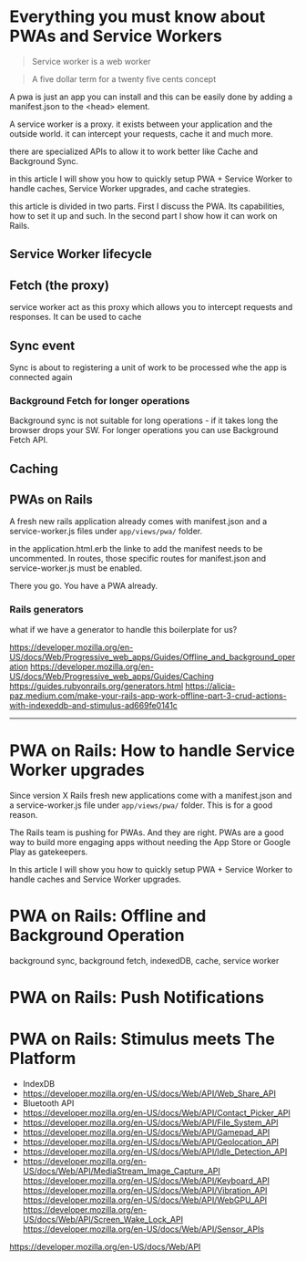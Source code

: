 # Everything you must know about PWAs and Service Workers

> Service worker is a web worker

> A five dollar term for a twenty five cents concept

A pwa is just an app you can install and this can be easily done by adding a manifest.json to the &lt;head&gt; element.

<link rel="manifest" href="manifest.json" />

A service worker is a proxy. it exists between your application and the outside world. it can intercept your requests,
cache it and much more.

there are specialized APIs to allow it to work better like Cache and Background Sync.

in this article I will show you how to quickly setup PWA + Service Worker to handle caches, Service Worker upgrades, and
cache strategies.

this article is divided in two parts. First I discuss the PWA. Its capabilities, how to set it up and such. In the
second part I show how it can work on Rails.

## Service Worker lifecycle

## Fetch (the proxy)

service worker act as this proxy which allows you to intercept requests and responses. It can be used to cache

## Sync event

Sync is about to registering a unit of work to be processed whe the app is connected again

### Background Fetch for longer operations

Background sync is not suitable for long operations - if it takes long the browser drops your SW. For longer operations
you can use Background Fetch API.

## Caching

## PWAs on Rails

A fresh new rails application already comes with manifest.json and a service-worker.js files under
`app/views/pwa/` folder.

in the application.html.erb the linke to add the manifest needs to be uncommented. In routes, those specific routes for
manifest.json and service-worker.js must be enabled.

There you go. You have a PWA already.

### Rails generators

what if we have a generator to handle this boilerplate for us?

https://developer.mozilla.org/en-US/docs/Web/Progressive_web_apps/Guides/Offline_and_background_operation
https://developer.mozilla.org/en-US/docs/Web/Progressive_web_apps/Guides/Caching
https://guides.rubyonrails.org/generators.html
https://alicia-paz.medium.com/make-your-rails-app-work-offline-part-3-crud-actions-with-indexeddb-and-stimulus-ad669fe0141c


---

# PWA on Rails: How to handle Service Worker upgrades

Since version X Rails fresh new applications come with a manifest.json and a service-worker.js file under
`app/views/pwa/` folder. This is for a good reason.

The Rails team is pushing for PWAs. And they are right. PWAs are a good way to build more engaging apps without needing
the App Store or Google Play as gatekeepers.

In this article I will show you how to quickly setup PWA + Service Worker to handle caches and Service Worker upgrades.

# PWA on Rails: Offline and Background Operation

background sync, background fetch, indexedDB, cache, service worker

# PWA on Rails: Push Notifications

# PWA on Rails: Stimulus meets The Platform

- IndexDB
- https://developer.mozilla.org/en-US/docs/Web/API/Web_Share_API
- Bluetooth API
- https://developer.mozilla.org/en-US/docs/Web/API/Contact_Picker_API
- https://developer.mozilla.org/en-US/docs/Web/API/File_System_API
- https://developer.mozilla.org/en-US/docs/Web/API/Gamepad_API
- https://developer.mozilla.org/en-US/docs/Web/API/Geolocation_API
- https://developer.mozilla.org/en-US/docs/Web/API/Idle_Detection_API
- https://developer.mozilla.org/en-US/docs/Web/API/MediaStream_Image_Capture_API
https://developer.mozilla.org/en-US/docs/Web/API/Keyboard_API
https://developer.mozilla.org/en-US/docs/Web/API/Vibration_API
https://developer.mozilla.org/en-US/docs/Web/API/WebGPU_API
https://developer.mozilla.org/en-US/docs/Web/API/Screen_Wake_Lock_API
https://developer.mozilla.org/en-US/docs/Web/API/Sensor_APIs

https://developer.mozilla.org/en-US/docs/Web/API

